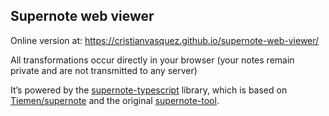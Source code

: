 ## Supernote web viewer

Online version at: https://cristianvasquez.github.io/supernote-web-viewer/

All transformations occur directly in your browser (your notes remain private and are not transmitted to any server)

It’s powered by the [supernote-typescript](https://github.com/philips/supernote-typescript/tree/main) library, which is
based on [Tiemen/supernote](https://gitlab.com/Tiemen/supernote) and the
original [supernote-tool](https://github.com/jya-dev/supernote-tool).
